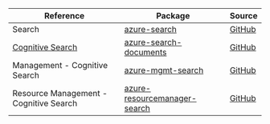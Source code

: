 | Reference | Package | Source |
|---|---|---|
|Search|[azure-search](https://repo1.maven.org/maven2/com/azure/azure-search)|[GitHub](https://github.com/Azure/azure-sdk-for-java/blob/main/)|
|[Cognitive Search](search-documents-readme.md)|[azure-search-documents](https://repo1.maven.org/maven2/com/azure/azure-search-documents)|[GitHub](https://github.com/Azure/azure-sdk-for-java/blob/main/sdk/search/azure-search-documents)|
|Management - Cognitive Search|[azure-mgmt-search](https://repo1.maven.org/maven2/com/microsoft/azure/azure-mgmt-search)|[GitHub](https://github.com/Azure/azure-sdk-for-java/blob/main/)|
|Resource Management - Cognitive Search|[azure-resourcemanager-search](https://repo1.maven.org/maven2/com/azure/resourcemanager/azure-resourcemanager-search)|[GitHub](https://github.com/Azure/azure-sdk-for-java/blob/main/sdk/resourcemanager/azure-resourcemanager-search)|
